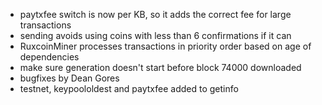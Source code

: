 * paytxfee switch is now per KB, so it adds the correct fee for large transactions
* sending avoids using coins with less than 6 confirmations if it can
* RuxcoinMiner processes transactions in priority order based on age of dependencies
* make sure generation doesn't start before block 74000 downloaded
* bugfixes by Dean Gores
* testnet, keypoololdest and paytxfee added to getinfo
